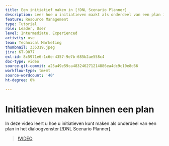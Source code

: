 ```yaml
---
title: Een initiatief maken in [!DNL Scenario Planner]
description: Leer hoe u initiatieven maakt als onderdeel van een plan in het dialoogvenster [!DNL Scenario Planner].
feature: Resource Management
type: Tutorial
role: Leader, User
level: Intermediate, Experienced
activity: use
team: Technical Marketing
thumbnail: 335319.jpeg
jira: KT-9077
exl-id: 8c5971e6-1c6e-4357-9e7b-685b2ae558c4
doc-type: video
source-git-commit: a25a49e59ca483246271214886ea4dc9c10e8d66
workflow-type: tm+mt
source-wordcount: '40'
ht-degree: 0%

---
```


# Initiatieven maken binnen een plan

In deze video leert u hoe u initiatieven kunt maken als onderdeel van een plan in het dialoogvenster [!DNL Scenario Planner].

>[!VIDEO](https://video.tv.adobe.com/v/335319/?quality=12&learn=on)
